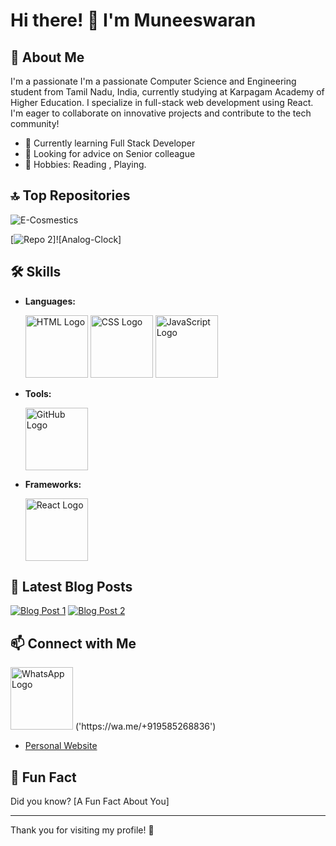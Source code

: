 # Hi there! 👋 I'm Muneeswaran

## 🌟 About Me
I'm a passionate I'm a passionate Computer Science and Engineering student from Tamil Nadu, India, 
currently studying at Karpagam Academy of Higher Education. 
I specialize in full-stack web development using React. 
I'm eager to collaborate on innovative projects and contribute to the tech community!

- 🌱 Currently learning Full Stack Developer
- 🤔 Looking for advice on Senior colleague
- 🎨 Hobbies: Reading , Playing.

## 🔝 Top Repositories

![E-Cosmestics](https://munish0204.github.io/Cosmetics-Project/)

[![Repo 2]( https://munish0204.github.io/Analog-Clock/)]![Analog-Clock]


## 🛠️ Skills
- **Languages:**
  
  <img src="https://upload.wikimedia.org/wikipedia/commons/thumb/6/61/HTML5_logo_and_wordmark.svg/1200px-HTML5_logo_and_wordmark.svg.png" alt="HTML Logo" width="100">
  
  <img src="https://upload.wikimedia.org/wikipedia/commons/thumb/d/d5/CSS3_logo_and_wordmark.svg/1200px-CSS3_logo_and_wordmark.svg.png" alt="CSS Logo" width="100">
  
  <img src="https://upload.wikimedia.org/wikipedia/commons/thumb/6/6a/JavaScript-logo.png/1024px-JavaScript-logo.png" alt="JavaScript Logo" width="100">


- **Tools:**

  <img src="https://github.githubassets.com/images/modules/logos_page/GitHub-Mark.png" alt="GitHub Logo" width="100" >

- **Frameworks:**

  <img src="https://upload.wikimedia.org/wikipedia/commons/a/a7/React-icon.svg" alt="React Logo" width="100" >


## 📰 Latest Blog Posts
[![Blog Post 1](https://img.shields.io/badge/Blog-Post_1-blue)](link-to-blog-post-1)
[![Blog Post 2](https://img.shields.io/badge/Blog-Post_2-green)](link-to-blog-post-2)

## 📫 Connect with Me
  <img src="https://upload.wikimedia.org/wikipedia/commons/6/6b/WhatsApp.svg" alt="WhatsApp Logo" width="100" />
  ('https://wa.me/+919585268836')
  
                  
- [Personal Website](link-to-your-website)

## 🌟 Fun Fact
Did you know? [A Fun Fact About You]

---

Thank you for visiting my profile! 🚀
